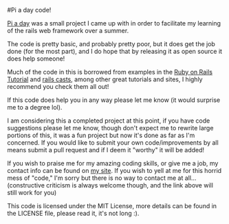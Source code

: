 #Pi a day code!

[Pi a day](http://piaday.herokuapp.com) was a small project I came up with in order to facilitate my learning of the rails web framework over a summer.

The code is pretty basic, and probably pretty poor, but it does get the job done (for the most part), and I do hope that by releasing it as open source it does help someone!

Much of the code in this is borrowed from examples in the [Ruby on Rails Tutorial](http://ruby.railstutorial.org/) and [rails casts](http://railscasts.com/), among other great tutorials and sites, I highly recommend you check them all out!

If this code does help you in any way please let me know (it would surprise me to a degree lol).

I am considering this a completed project at this point, if you have code suggestions please let me know, though don't expect me to rewrite large portions of this, it was a fun project but now it's done as far as I'm concerned.
If you would like to submit your own code/improvements by all means submit a pull request and if I deem it "worthy" it will be added!

If you wish to praise me for my amazing coding skills, or give me a job, my contact info can be found on [my site](http://www.somestupidwebsite.com/email).
If you wish to yell at me for this horrid mess of "code," I'm sorry but there is no way to contact me at all... (constructive criticism is always welcome though, and the link above will still work for you)

This code is licensed under the MIT License, more details can be found in the LICENSE file, please read it, it's not long :).
